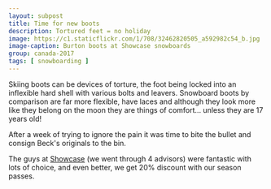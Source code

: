 ```yaml
---
layout: subpost
title: Time for new boots
description: Tortured feet = no holiday
image: https://c1.staticflickr.com/1/708/32462820505_a592982c54_b.jpg
image-caption: Burton boots at Showcase snowboards
group: canada-2017
tags: [ snowboarding ]
---
```


Skiing boots can be devices of torture, the foot being locked into an inflexible hard shell with various bolts and leavers.
Snowboard boots by comparison are far more flexible, have laces and although they look more like they belong on the moon they are things of comfort... unless they are 17 years old!

After a week of trying to ignore the pain it was time to bite the bullet and consign Beck's originals to the bin.

The guys at [Showcase](http://www.showcasesnowboards.com/) (we went through 4 advisors) were fantastic with lots of choice, and even better, we get 20% discount with our season passes.